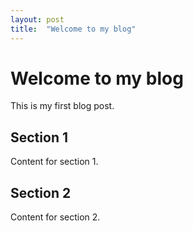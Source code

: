 ```yaml
---
layout: post
title:  "Welcome to my blog"
---
```

# Welcome to my blog

This is my first blog post.

## Section 1

Content for section 1.

## Section 2

Content for section 2.

